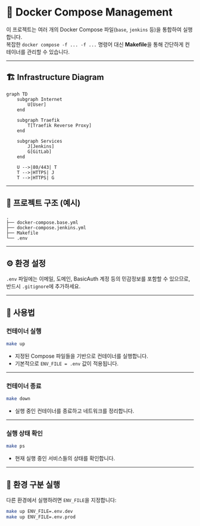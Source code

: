 
# 🐳 Docker Compose Management

이 프로젝트는 여러 개의 Docker Compose 파일(`base`, `jenkins` 등)을 통합하여 실행합니다.  
복잡한 `docker compose -f ... -f ...` 명령어 대신 **Makefile**을 통해 간단하게 컨테이너를 관리할 수 있습니다.

---

## 🏗️ Infrastructure Diagram

```mermaid
graph TD
    subgraph Internet
        U[User]
    end

    subgraph Traefik
        T[Traefik Reverse Proxy]
    end

    subgraph Services
        J[Jenkins]
        G[GitLab]
    end

    U -->|80/443| T
    T -->|HTTPS| J
    T -->|HTTPS| G
```
---
## 📂 프로젝트 구조 (예시)

```
.
├── docker-compose.base.yml
├── docker-compose.jenkins.yml
├── Makefile
└── .env
```

---

## ⚙️ 환경 설정

`.env` 파일에는 이메일, 도메인, BasicAuth 계정 등의 민감정보를 포함할 수 있으므로,
반드시 `.gitignore`에 추가하세요.

---

## 🚀 사용법

### 컨테이너 실행

```bash
make up
```

* 지정된 Compose 파일들을 기반으로 컨테이너를 실행합니다.
* 기본적으로 `ENV_FILE = .env` 값이 적용됩니다.

---

### 컨테이너 종료

```bash
make down
```

* 실행 중인 컨테이너를 종료하고 네트워크를 정리합니다.

---

### 실행 상태 확인

```bash
make ps
```

* 현재 실행 중인 서비스들의 상태를 확인합니다.

---

## 🧩 환경 구분 실행

다른 환경에서 실행하려면 `ENV_FILE`을 지정합니다:

```bash
make up ENV_FILE=.env.dev
make up ENV_FILE=.env.prod
```
